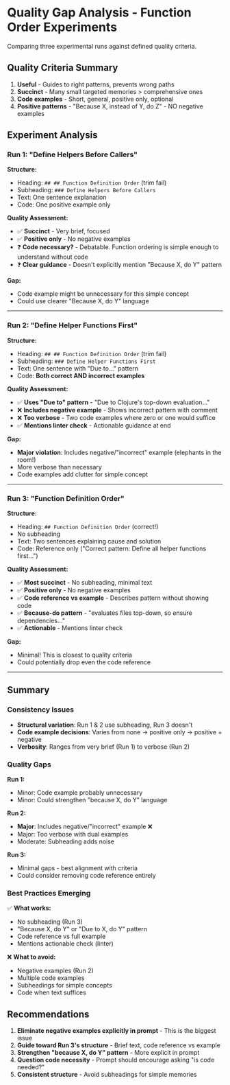# Quality Gap Analysis - Function Order Experiments

Comparing three experimental runs against defined quality criteria.

## Quality Criteria Summary

1. **Useful** - Guides to right patterns, prevents wrong paths
2. **Succinct** - Many small targeted memories > comprehensive ones
3. **Code examples** - Short, general, positive only, optional
4. **Positive patterns** - "Because X, instead of Y, do Z" - NO negative examples

## Experiment Analysis

### Run 1: "Define Helpers Before Callers"

**Structure:**
- Heading: `## ## Function Definition Order` (trim fail)
- Subheading: `### Define Helpers Before Callers`
- Text: One sentence explanation
- Code: One positive example only

**Quality Assessment:**
- ✅ **Succinct** - Very brief, focused
- ✅ **Positive only** - No negative examples
- ❓ **Code necessary?** - Debatable. Function ordering is simple enough to understand without code
- ❓ **Clear guidance** - Doesn't explicitly mention "Because X, do Y" pattern

**Gap:**
- Code example might be unnecessary for this simple concept
- Could use clearer "Because X, do Y" language

---

### Run 2: "Define Helper Functions First"

**Structure:**
- Heading: `## ## Function Definition Order` (trim fail)
- Subheading: `### Define Helper Functions First`
- Text: One sentence with "Due to..." pattern
- Code: **Both correct AND incorrect examples**

**Quality Assessment:**
- ✅ **Uses "Due to" pattern** - "Due to Clojure's top-down evaluation..."
- ❌ **Includes negative example** - Shows incorrect pattern with comment
- ❌ **Too verbose** - Two code examples where zero or one would suffice
- ✅ **Mentions linter check** - Actionable guidance at end

**Gap:**
- **Major violation**: Includes negative/"incorrect" example (elephants in the room!)
- More verbose than necessary
- Code examples add clutter for simple concept

---

### Run 3: "Function Definition Order"

**Structure:**
- Heading: `## Function Definition Order` (correct!)
- No subheading
- Text: Two sentences explaining cause and solution
- Code: Reference only ("Correct pattern: Define all helper functions first...")

**Quality Assessment:**
- ✅ **Most succinct** - No subheading, minimal text
- ✅ **Positive only** - No negative examples
- ✅ **Code reference vs example** - Describes pattern without showing code
- ✅ **Because-do pattern** - "evaluates files top-down, so ensure dependencies..."
- ✅ **Actionable** - Mentions linter check

**Gap:**
- Minimal! This is closest to quality criteria
- Could potentially drop even the code reference

---

## Summary

### Consistency Issues
- **Structural variation**: Run 1 & 2 use subheading, Run 3 doesn't
- **Code example decisions**: Varies from none → positive only → positive + negative
- **Verbosity**: Ranges from very brief (Run 1) to verbose (Run 2)

### Quality Gaps

**Run 1:**
- Minor: Code example probably unnecessary
- Minor: Could strengthen "because X, do Y" language

**Run 2:**
- **Major**: Includes negative/"incorrect" example ❌
- Major: Too verbose with dual examples
- Moderate: Subheading adds noise

**Run 3:**
- Minimal gaps - best alignment with criteria
- Could consider removing code reference entirely

### Best Practices Emerging

✅ **What works:**
- No subheading (Run 3)
- "Because X, do Y" or "Due to X, do Y" pattern
- Code reference vs full example
- Mentions actionable check (linter)

❌ **What to avoid:**
- Negative examples (Run 2)
- Multiple code examples
- Subheadings for simple concepts
- Code when text suffices

## Recommendations

1. **Eliminate negative examples explicitly in prompt** - This is the biggest issue
2. **Guide toward Run 3's structure** - Brief text, code reference vs example
3. **Strengthen "because X, do Y" pattern** - More explicit in prompt
4. **Question code necessity** - Prompt should encourage asking "is code needed?"
5. **Consistent structure** - Avoid subheadings for simple memories
